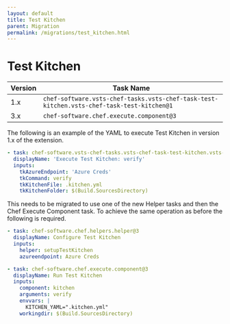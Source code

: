 ```yaml
---
layout: default
title: Test Kitchen
parent: Migration
permalink: /migrations/test_kitchen.html
---
```


# Test Kitchen

| Version | Task Name |
|---|---|
| 1.x | `chef-software.vsts-chef-tasks.vsts-chef-task-test-kitchen.vsts-chef-task-test-kitchen@1` |
| 3.x | `chef-software.chef.execute.component@3` | 

The following is an example of the YAML to execute Test Kitchen in version 1.x of the extension.

```yaml
- task: chef-software.vsts-chef-tasks.vsts-chef-task-test-kitchen.vsts-chef-task-test-kitchen@1
  displayName: 'Execute Test Kitchen: verify'
  inputs:
    tkAzureEndpoint: 'Azure Creds'
    tkCommand: verify
    tkKitchenFile: .kitchen.yml
    tkKitchenFolder: $(Build.SourcesDirectory)
```

This needs to be migrated to use one of the new Helper tasks and then the Chef Execute Component task. To achieve the same operation as before the following is required.

```yaml
- task: chef-software.chef.helpers.helper@3
  displayName: Configure Test Kitchen
  inputs: 
    helper: setupTestKitchen
    azureendpoint: Azure Creds

- task: chef-software.chef.execute.component@3
  displayName: Run Test Kitchen
  inputs:
    component: kitchen
    arguments: verify 
    envvars: |
      KITCHEN_YAML=".kitchen.yml"
    workingdir: $(Build.SourcesDirectory)
```

